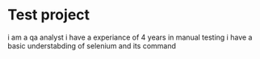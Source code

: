 # Test project
i am a qa analyst
i have a experiance of 4 years in manual testing
i have a basic understabding of selenium and its command

